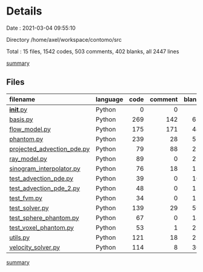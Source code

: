 # Details

Date : 2021-03-04 09:55:10

Directory /home/axel/workspace/contomo/src

Total : 15 files,  1542 codes, 503 comments, 402 blanks, all 2447 lines

[summary](results.md)

## Files
| filename | language | code | comment | blank | total |
| :--- | :--- | ---: | ---: | ---: | ---: |
| [__init__.py](/__init__.py) | Python | 0 | 0 | 1 | 1 |
| [basis.py](/basis.py) | Python | 269 | 142 | 63 | 474 |
| [flow_model.py](/flow_model.py) | Python | 175 | 171 | 44 | 390 |
| [phantom.py](/phantom.py) | Python | 239 | 28 | 51 | 318 |
| [projected_advection_pde.py](/projected_advection_pde.py) | Python | 79 | 88 | 22 | 189 |
| [ray_model.py](/ray_model.py) | Python | 89 | 0 | 22 | 111 |
| [sinogram_interpolator.py](/sinogram_interpolator.py) | Python | 76 | 18 | 13 | 107 |
| [test_advection_pde.py](/test_advection_pde.py) | Python | 39 | 0 | 10 | 49 |
| [test_advection_pde_2.py](/test_advection_pde_2.py) | Python | 48 | 0 | 13 | 61 |
| [test_fvm.py](/test_fvm.py) | Python | 34 | 0 | 11 | 45 |
| [test_solver.py](/test_solver.py) | Python | 139 | 29 | 59 | 227 |
| [test_sphere_phantom.py](/test_sphere_phantom.py) | Python | 67 | 0 | 18 | 85 |
| [test_voxel_phantom.py](/test_voxel_phantom.py) | Python | 53 | 1 | 23 | 77 |
| [utils.py](/utils.py) | Python | 121 | 18 | 22 | 161 |
| [velocity_solver.py](/velocity_solver.py) | Python | 114 | 8 | 30 | 152 |

[summary](results.md)